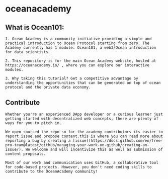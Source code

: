 # oceanacademy

## What is Ocean101:

	1. Ocean Academy is a community initiative providing a simple and practical introduction to Ocean Protocol starting from zero. The Academy currently has 1 module: Ocean101, a web3/Ocean introduction for data scientists. 

	2. This repository is for the main Ocean Academy website, hosted at https://oceanacademy.io/ , where you can explore our interactive modules.

	3. Why taking this tutorial? Get a competitive advantage by understanding the opportunities that can be generated on top of ocean protocol and the private data economy. 


## Contribute

	Whether you're an experienced DApp developer or a curious learner just getting started with decentralized web concepts, there are plenty of ways for you to pitch in.

	We open sourced the repo so for the academy contributors its easier to report issue and propose content.this is where you can read more about reporting a bug by creating a [issue](https://docs.github.com/en/free-pro-team@latest/github/managing-your-work-on-github/creating-an-issue/). We welcome and will incentivize this as well as submission of content proposals.

	Most of our work and communication uses GitHub, a collaborative tool for code-based projects. However, you don't need coding skills to contribute to the OceanAcademy community! 


